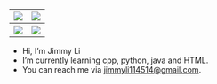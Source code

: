 <table style="width:100%">
  <tr>
    <th><a href="https://github.com/JmmyLi">
      <img src="https://github-readme-stats.vercel.app/api?username=JmmyLi&theme=tokyonight&hide_border=true&show_icons=true&count_private=true" />
    </a></th>
    <th><a href="https://github.com/JmmyLi">
      <img src="https://github-readme-stats.vercel.app/api/top-langs/?username=JmmyLi&theme=tokyonight&hide_border=true&langs_count=10&layout=compact&count_private=true" />
    </a></th>
  </tr>
  <tr>
    <th><a href="https://github.com/donghaol2024S">
      <img src="https://github-readme-stats.vercel.app/api?username=donghaol2024S&theme=tokyonight&hide_border=true&show_icons=true&count_private=true" />
    </a></th>
    <th><a href="https://github.com/donghaol2024S">
      <img src="https://github-readme-stats.vercel.app/api/top-langs/?username=donghaol2024S&theme=tokyonight&hide_border=true&langs_count=10&layout=compact&count_private=true" />
    </a></th>
  </tr>
 </table>

-  Hi, I’m Jimmy Li
-  I’m currently learning cpp, python, java and HTML.
-  You can reach me via jimmyli114514@gmail.com.

